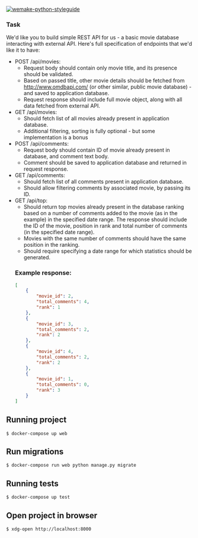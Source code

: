 [![wemake-python-styleguide](https://img.shields.io/badge/style-wemake-000000.svg)](https://github.com/wemake-services/wemake-python-styleguide)

### Task

We'd like you to build simple REST API for us - a basic movie database interacting with external API.
Here's full specification of endpoints that we'd like it to have:
* POST /api/movies:
    - Request body should contain only movie title, and its presence should be validated.
    - Based on passed title, other movie details should be fetched from http://www.omdbapi.com/ (or other similar, public movie database) - and saved to application database.
    - Request response should include full movie object, along with all data fetched from external API.
* GET /api/movies:
    - Should fetch list of all movies already present in application database.
    - Additional filtering, sorting is fully optional - but some implementation is a bonus
* POST /api/comments:
    - Request body should contain ID of movie already present in database, and comment text body.
    - Comment should be saved to application database and returned in request response.
* GET /api/comments:
    - Should fetch list of all comments present in application database.
    - Should allow filtering comments by associated movie, by passing its ID.
* GET /api/top:
    - Should return top movies already present in the database ranking based on a number of comments added to the movie (as in the example) in the specified date range. The response should include the ID of the movie, position in rank and total number of comments (in the specified date range).
    - Movies with the same number of comments should have the same position in the ranking.
    - Should require specifying a date range for which statistics should be generated.
    ### Example response:
    ```json
    [
        {
            "movie_id": 2,
            "total_comments": 4,
            "rank": 1
        },
        {
            "movie_id": 3,
            "total_comments": 2,
            "rank": 2
        },
        {
            "movie_id": 4,
            "total_comments": 2,
            "rank": 2
        },
        {
            "movie_id": 1,
            "total_comments": 0,
            "rank": 3
        }
    ]
    ```

## Running project

```
$ docker-compose up web
```

## Run migrations

```
$ docker-compose run web python manage.py migrate
```

## Running tests

```
$ docker-compose up test
```

## Open project in browser

```
$ xdg-open http://localhost:8000
```

